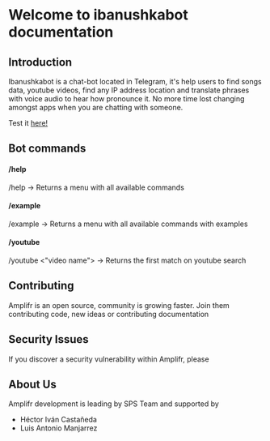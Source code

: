 # Welcome to ibanushkabot documentation

## Introduction

Ibanushkabot is a chat-bot located in Telegram, it's help users to find songs data, youtube videos, find any IP address location and translate phrases with voice audio to hear how pronounce it. No more time lost changing amongst apps when you are chatting with someone.

Test it [here!][1]

## Bot commands

#### /help
/help -> Returns a menu with all available commands

#### /example
/example -> Returns a menu with all available commands with examples

#### /youtube
/youtube <"video name"> -> Returns the first match on youtube search

## Contributing

Amplifr is an open source, community is growing faster. Join them contributing code, new ideas or contributing documentation

## Security Issues

If you discover a security vulnerability within Amplifr, please

## About Us

Amplifr development is leading by SPS Team and supported by

* Héctor Iván Castañeda
* Luis Antonio Manjarrez

[1]: https://t.me/Ibanushkabot
[2]: https://www.spsolutions.com.mx
[3]: https://mxspsolutions.sharepoint.com/Talento%20In%20House/Forms/AllItems.aspx?originalPath=aHR0cHM6Ly9teHNwc29sdXRpb25zLnNoYXJlcG9pbnQuY29tLzpmOi9nL0VzUXh5c2xKZ0sxTWgybmtRYmRWUTdvQkR1YWpVanFlei1FTFgySjRFZjROOXc_cnRpbWU9SjlrRWNsdUEyRWc&id=%2FTalento%20In%20House%2FDATA%20MANAGEMENT%2FFASE%20INICIAL%2FBRENDA%20GALICIA%2FPracticas%2FAmplifr%2Famplifr%2Ewsdl&parent=%2FTalento%20In%20House%2FDATA%20MANAGEMENT%2FFASE%20INICIAL%2FBRENDA%20GALICIA%2FPracticas%2FAmplifr
